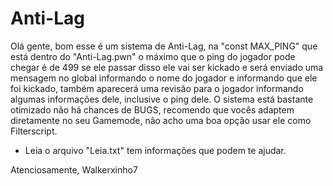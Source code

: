 # Anti-Lag
Olá gente, bom esse é um sistema de Anti-Lag, na "const MAX_PING" que está dentro
do "Anti-Lag.pwn" o máximo que o ping do jogador pode chegar é de 499 se ele passar
disso ele vai ser kickado e será enviado uma mensagem no global informando o nome do
jogador e informando que ele foi kickado, também aparecerá uma revisão para o jogador
informando algumas informações dele, inclusive o ping dele. O sistema está bastante
otimizado não há chances de BUGS, recomendo que vocês adaptem diretamente no seu
Gamemode, não acho uma boa opção usar ele como Filterscript.

* Leia o arquivo "Leia.txt" tem informações que podem te ajudar.

Atenciosamente, Walkerxinho7
